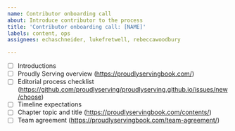 ```yaml
---
name: Contributor onboarding call
about: Introduce contributor to the process
title: 'Contributor onboarding call: [NAME]'
labels: content, ops
assignees: echaschneider, lukefretwell, rebeccawoodbury

---
```


- [ ] Introductions
- [ ] Proudly Serving overview (https://proudlyservingbook.com/)
- [ ] Editorial process checklist (https://github.com/proudlyserving/proudlyserving.github.io/issues/new/choose)
- [ ] Timeline expectations
- [ ] Chapter topic and title (https://proudlyservingbook.com/contents/)
- [ ] Team agreement (https://proudlyservingbook.com/team-agreement/)
